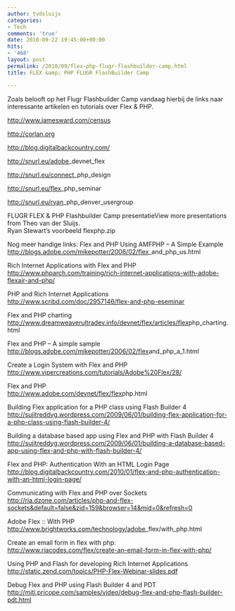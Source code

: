 ```yaml
---
author: tvdsluijs
categories:
- Tech
comments: 'true'
date: 2010-09-22 19:45:00+00:00
hits:
- '468'
layout: post
permalink: /2010/09/flex-php-flugr-flashbuilder-camp.html
title: FLEX &amp; PHP FLUGR FlashBuilder Camp

---
```

Zoals belooft op het Flugr Flashbuilder Camp vandaag hierbij de links naar interessante artikelen en tutorials over Flex & PHP.

<http://www.jamesward.com/census>

<http://corlan.org>

<http://blog.digitalbackcountry.com/>

<http://snurl.eu/adobe>_devnet_flex

<http://snurl.eu/connect>_php_design

<http://snurl.eu/flex>_php_seminar

<http://snurl.eu/ryan>_php_denver_usergroup</p> 

FLUGR FLEX & PHP Flashbuilder Camp presentatieView more presentations from Theo van der Sluijs.   
Ryan Stewart’s voorbeeld flex</em>php.zip 

Nog meer handige links: Flex and PHP Using AMFPHP &#8211; A Simple Example   
<http://blogs.adobe.com/mikepotter/2006/02/flex>_and_php_us.html</p> 

Rich Internet Applications with Flex and PHP   
<http://www.phparch.com/training/rich-internet-applications-with-adobe-flexair-and-php/>

PHP and Rich Internet Applications   
<http://www.scribd.com/doc/2957146/flex-and-php-eseminar>

Flex and PHP charting   
<http://www.dreamweaverultradev.info/devnet/flex/articles/flex></em>php_charting.html</p> 

Flex and PHP &#8211; A simple sample   
<http://blogs.adobe.com/mikepotter/2006/02/flex></em>and_php_a_1.html</p> 

Create a Login System with Flex and PHP   
<http://www.vipercreations.com/tutorials/Adobe%20Flex/28/>

Flex and PHP   
<http://www.adobe.com/devnet/flex/flex></em>php.html

Building Flex application for a PHP class using Flash Builder 4   
<http://sujitreddyg.wordpress.com/2009/06/01/building-flex-application-for-a-php-class-using-flash-builder-4/>

Building a database based app using Flex and PHP with Flash Builder 4   
<http://sujitreddyg.wordpress.com/2009/06/01/building-a-database-based-app-using-flex-and-php-with-flash-builder-4/>

Flex and PHP: Authentication With an HTML Login Page   
<http://blog.digitalbackcountry.com/2010/01/flex-and-php-authentication-with-an-html-login-page/>

Communicating with Flex and PHP over Sockets   
<http://ria.dzone.com/articles/php-and-flex-sockets&default=false&zid=159&browser=14&mid=0&refresh=0>

Adobe Flex :: With PHP   
<http://www.brightworks.com/technology/adobe>_flex/with_php.html

Create an email form in flex with php:   
<http://www.riacodes.com/flex/create-an-email-form-in-flex-with-php/>

Using PHP and Flash for developing Rich Internet Applications   
<http://static.zend.com/topics/PHP-Flex-Webinar-slides.pdf>

Debug Flex and PHP using Flash Builder 4 and PDT   
<http://miti.pricope.com/samples/video/debug-flex-and-php-flash-builder-pdt.html>